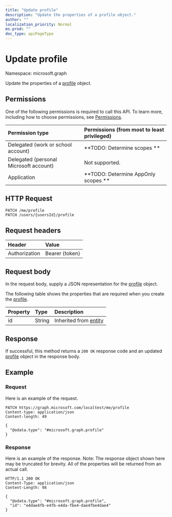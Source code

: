 ```yaml
---
title: "Update profile"
description: "Update the properties of a profile object."
author: ""
localization_priority: Normal
ms.prod: ""
doc_type: apiPageType
---
```


# Update profile

Namespace: microsoft.graph

Update the properties of a [profile](../resources/profile.md) object.

## Permissions
One of the following permissions is required to call this API. To learn more, including how to choose permissions, see [Permissions](/concepts/permissions-reference.md).

|Permission type|Permissions (from most to least privileged)|
|:---|:---|
|Delegated (work or school account)|**TODO: Determine scopes **|
|Delegated (personal Microsoft account)|Not supported.|
|Application|**TODO: Determine AppOnly scopes **|

## HTTP Request
<!-- {
  "blockType": "ignored"
}
-->
``` http
PATCH /me/profile
PATCH /users/{usersId}/profile
```

## Request headers
|Header|Value|
|:---|:---|
|Authorization|Bearer {token}|

## Request body
In the request body, supply a JSON representation for the [profile](../resources/profile.md) object.

The following table shows the properties that are required when you create the [profile](../resources/profile.md).

|Property|Type|Description|
|:---|:---|:---|
|id|String| Inherited from [entity](../resources/entity.md)|



## Response
If successful, this method returns a `200 OK` response code and an updated [profile](../resources/profile.md) object in the response body.

## Example

### Request
Here is an example of the request.
<!-- {
  "blockType": "request",
  "name": "update_profile"
}
-->
``` http
PATCH https://graph.microsoft.com/localtest/me/profile
Content-type: application/json
Content-length: 49

{
  "@odata.type": "#microsoft.graph.profile"
}
```

### Response
Here is an example of the response. Note: The response object shown here may be truncated for brevity. All of the properties will be returned from an actual call.
<!-- {
  "blockType": "response",
  "truncated": true
}
-->
``` http
HTTP/1.1 200 OK
Content-Type: application/json
Content-Length: 98

{
  "@odata.type": "#microsoft.graph.profile",
  "id": "e4dae4fb-e4fb-e4da-fbe4-dae4fbe4dae4"
}
```

